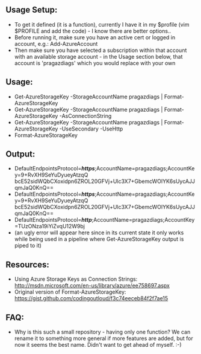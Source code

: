 Usage Setup: 
-------- 

* To get it defined (it is a function), currently I have it in my $profile (vim $PROFILE and add the code) - I know there are better options..
* Before running it, make sure you have an active cert or logged in account, e.g.: Add-AzureAccount 
* Then make sure you have selected a subscription within that account with an available storage account - in the Usage section below, that account is 'pragazdiags' which you would replace with your own

Usage: 
-------- 

* Get-AzureStorageKey -StorageAccountName pragazdiags | Format-AzureStorageKey
* Get-AzureStorageKey -StorageAccountName pragazdiags | Format-AzureStorageKey -AsConnectionString
* Get-AzureStorageKey -StorageAccountName pragazdiags | Format-AzureStorageKey -UseSecondary -UseHttp
* Format-AzureStorageKey

Output:
------

* DefaultEndpointsProtocol=_**https**_;AccountName=pragazdiags;AccountKey=9+RvXH9SeYuDyueyAtzqQ
bcE52sidWQbCXoxidpn6ZROL20GFVj+Ulc3X7+GbemcWOlYK6sUycAJJqmJaQ0KnQ==
* DefaultEndpointsProtocol=_**https**_;AccountName=pragazdiags;AccountKey=9+RvXH9SeYuDyueyAtzqQ
bcE52sidWQbCXoxidpn6ZROL20GFVj+Ulc3X7+GbemcWOlYK6sUycAJJqmJaQ0KnQ==
* DefaultEndpointsProtocol=_**http**_;AccountName=pragazdiags;AccountKey=TUzONza19iYiZvqU12W9bj
* (an ugly error will appear here since in its current state it only works while being used in a pipeline where Get-AzureStorageKey output is piped to it)


Resources: 
-------------- 

* Using Azure Storage Keys as Connection Strings: http://msdn.microsoft.com/en-us/library/azure/ee758697.aspx
* Original version of Format-AzureStorageKey: https://gist.github.com/codingoutloud/f3c74eeceb84f2f7ae15


FAQ:
----

* Why is this such a small repository - having only one function? We can rename it to something more general if more features are added, but for now it seems the best name. Didn't want to get ahead of myself. :-)

